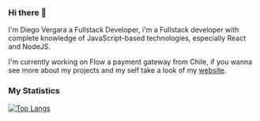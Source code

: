 ### Hi there 👋

I'm Diego Vergara a Fullstack Developer, i'm a Fullstack developer with complete knowledge of JavaScript-based technologies, especially React and NodeJS.

I'm currently working on Flow a payment gateway from Chile, if you wanna see more about my projects and my self take a look of my [website](https://davc93.dev).
<!--
**davc93/davc93** is a ✨ _special_ ✨ repository because its `README.md` (this file) appears on your GitHub profile.

Here are some ideas to get you started:

- 🔭 I’m currently working on ...
- 🌱 I’m currently learning ...
- 👯 I’m looking to collaborate on ...
- 🤔 I’m looking for help with ...
- 💬 Ask me about ...
- 📫 How to reach me: ...
- 😄 Pronouns: ...
- ⚡ Fun fact: ...
-->
### My Statistics

[![Top Langs](https://github-readme-stats.vercel.app/api/top-langs/?username=davc93&theme=transparent)](https://github.com/anuraghazra/github-readme-stats)
